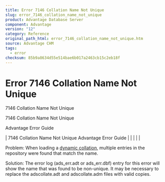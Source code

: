 ```yaml
---
title: Error 7146 Collation Name Not Unique
slug: error_7146_collation_name_not_unique
product: Advantage Database Server
component: Advantage
version: "12"
category: Reference
original_path_html: error_7146_collation_name_not_unique.htm
source: Advantage CHM
tags:
  - error
checksum: 85b9a8634d55e514bae6b017a2463cb15c2eb18f
---
```


# Error 7146 Collation Name Not Unique

7146 Collation Name Not Unique

7146 Collation Name Not Unique

Advantage Error Guide

| 7146 Collation Name Not Unique  Advantage Error Guide |  |  |  |  |

Problem: When loading a [dynamic collation](master_collation_support.md), multiple entries in the repository were found that match the name.

Solution: The error log (ads\_err.adt or ads\_err.dbf) entry for this error will show the name that was found to be non-unique. It may be necessary to replace the adscollate.adt and adscollate.adm files with valid copies.
